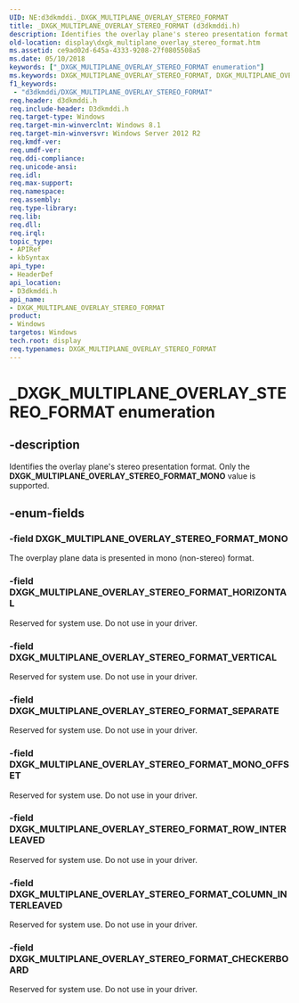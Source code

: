 ```yaml
---
UID: NE:d3dkmddi._DXGK_MULTIPLANE_OVERLAY_STEREO_FORMAT
title: _DXGK_MULTIPLANE_OVERLAY_STEREO_FORMAT (d3dkmddi.h)
description: Identifies the overlay plane's stereo presentation format. Only the DXGK_MULTIPLANE_OVERLAY_STEREO_FORMAT_MONO value is supported.
old-location: display\dxgk_multiplane_overlay_stereo_format.htm
ms.assetid: ce9ad02d-645a-4333-9208-27f0805508a5
ms.date: 05/10/2018
keywords: ["_DXGK_MULTIPLANE_OVERLAY_STEREO_FORMAT enumeration"]
ms.keywords: DXGK_MULTIPLANE_OVERLAY_STEREO_FORMAT, DXGK_MULTIPLANE_OVERLAY_STEREO_FORMAT enumeration [Display Devices], DXGK_MULTIPLANE_OVERLAY_STEREO_FORMAT_CHECKERBOARD, DXGK_MULTIPLANE_OVERLAY_STEREO_FORMAT_COLUMN_INTERLEAVED, DXGK_MULTIPLANE_OVERLAY_STEREO_FORMAT_HORIZONTAL, DXGK_MULTIPLANE_OVERLAY_STEREO_FORMAT_MONO, DXGK_MULTIPLANE_OVERLAY_STEREO_FORMAT_MONO_OFFSET, DXGK_MULTIPLANE_OVERLAY_STEREO_FORMAT_ROW_INTERLEAVED, DXGK_MULTIPLANE_OVERLAY_STEREO_FORMAT_SEPARATE, DXGK_MULTIPLANE_OVERLAY_STEREO_FORMAT_VERTICAL, _DXGK_MULTIPLANE_OVERLAY_STEREO_FORMAT, d3dkmddi/DXGK_MULTIPLANE_OVERLAY_STEREO_FORMAT, d3dkmddi/DXGK_MULTIPLANE_OVERLAY_STEREO_FORMAT_CHECKERBOARD, d3dkmddi/DXGK_MULTIPLANE_OVERLAY_STEREO_FORMAT_COLUMN_INTERLEAVED, d3dkmddi/DXGK_MULTIPLANE_OVERLAY_STEREO_FORMAT_HORIZONTAL, d3dkmddi/DXGK_MULTIPLANE_OVERLAY_STEREO_FORMAT_MONO, d3dkmddi/DXGK_MULTIPLANE_OVERLAY_STEREO_FORMAT_MONO_OFFSET, d3dkmddi/DXGK_MULTIPLANE_OVERLAY_STEREO_FORMAT_ROW_INTERLEAVED, d3dkmddi/DXGK_MULTIPLANE_OVERLAY_STEREO_FORMAT_SEPARATE, d3dkmddi/DXGK_MULTIPLANE_OVERLAY_STEREO_FORMAT_VERTICAL, display.dxgk_multiplane_overlay_stereo_format
f1_keywords:
 - "d3dkmddi/DXGK_MULTIPLANE_OVERLAY_STEREO_FORMAT"
req.header: d3dkmddi.h
req.include-header: D3dkmddi.h
req.target-type: Windows
req.target-min-winverclnt: Windows 8.1
req.target-min-winversvr: Windows Server 2012 R2
req.kmdf-ver: 
req.umdf-ver: 
req.ddi-compliance: 
req.unicode-ansi: 
req.idl: 
req.max-support: 
req.namespace: 
req.assembly: 
req.type-library: 
req.lib: 
req.dll: 
req.irql: 
topic_type:
- APIRef
- kbSyntax
api_type:
- HeaderDef
api_location:
- D3dkmddi.h
api_name:
- DXGK_MULTIPLANE_OVERLAY_STEREO_FORMAT
product:
- Windows
targetos: Windows
tech.root: display
req.typenames: DXGK_MULTIPLANE_OVERLAY_STEREO_FORMAT
---
```


# _DXGK_MULTIPLANE_OVERLAY_STEREO_FORMAT enumeration


## -description


Identifies the overlay plane's stereo presentation format. Only the <b>DXGK_MULTIPLANE_OVERLAY_STEREO_FORMAT_MONO</b> value is supported.


## -enum-fields




### -field DXGK_MULTIPLANE_OVERLAY_STEREO_FORMAT_MONO

The overplay plane data is presented in mono (non-stereo) format.


### -field DXGK_MULTIPLANE_OVERLAY_STEREO_FORMAT_HORIZONTAL

Reserved for system use. Do not use in your driver.


### -field DXGK_MULTIPLANE_OVERLAY_STEREO_FORMAT_VERTICAL

Reserved for system use. Do not use in your driver.


### -field DXGK_MULTIPLANE_OVERLAY_STEREO_FORMAT_SEPARATE

Reserved for system use. Do not use in your driver.


### -field DXGK_MULTIPLANE_OVERLAY_STEREO_FORMAT_MONO_OFFSET

Reserved for system use. Do not use in your driver.


### -field DXGK_MULTIPLANE_OVERLAY_STEREO_FORMAT_ROW_INTERLEAVED

Reserved for system use. Do not use in your driver.


### -field DXGK_MULTIPLANE_OVERLAY_STEREO_FORMAT_COLUMN_INTERLEAVED

Reserved for system use. Do not use in your driver.


### -field DXGK_MULTIPLANE_OVERLAY_STEREO_FORMAT_CHECKERBOARD

Reserved for system use. Do not use in your driver.

